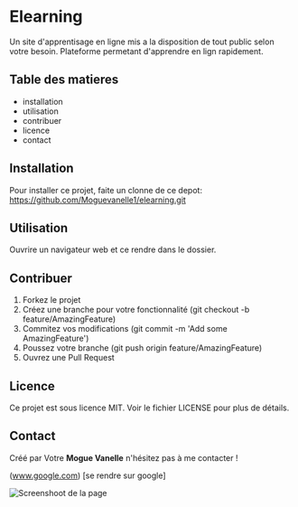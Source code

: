 # Elearning
Un site d'apprentisage en ligne mis a la disposition de tout public selon votre besoin.
Plateforme permetant d'apprendre en lign rapidement.

## Table des matieres
- installation
- utilisation
- contribuer
- licence
- contact

## **Installation**
Pour installer ce projet, faite un clonne de ce depot: https://github.com/Moguevanelle1/elearning.git

## **Utilisation**
Ouvrire un navigateur web et ce rendre dans le dossier. 

## **Contribuer**
1. Forkez le projet
2. Créez une branche pour votre fonctionnalité (git checkout -b feature/AmazingFeature)
3. Commitez vos modifications (git commit -m 'Add some AmazingFeature')
4. Poussez votre branche (git push origin feature/AmazingFeature)
5. Ouvrez une Pull Request

## **Licence**
Ce projet est sous licence MIT. Voir le fichier LICENSE pour plus de détails.

## **Contact**
Créé par Votre **Mogue Vanelle** n'hésitez pas à me contacter !

(www.google.com) [se rendre sur google]


![Screenshoot de la page](https://s3-alpha.figma.com/hub/file/1021836787/resized/1200x720/ec8cdfb8-527c-433e-a39c-54e06eaca1fc-cover.png)